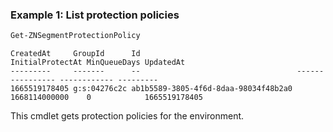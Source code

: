  ### Example 1: List protection policies
```powershell
Get-ZNSegmentProtectionPolicy
```

```output
CreatedAt     GroupId      Id                                   InitialProtectAt MinQueueDays UpdatedAt
---------     -------      --                                   ---------------- ------------ ---------
1665519178405 g:s:04276c2c ab1b5589-3805-4f6d-8daa-98034f48b2a0 1668114000000    0            1665519178405
```

This cmdlet gets protection policies for the environment.

